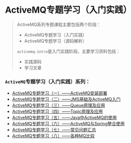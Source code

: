 # ActiveMQ专题学习（入门实践）

>ActiveMQ系列专题课程主要包括两个阶段：
>
>- ActiveMQ专题学习（入门实践）
>- ActiveMQ专题学习（源码解析）
>
>`activemq-intro`是入门实践阶段，主要学习资料包括：
>
>- 实践源码
>- 学习文章



### `ActiveMQ`专题学习（入门实践）系列：

* [ActiveMQ专题学习（一）——ActiveMQ安装部署]("https://github.com/Free-Academy/activemq-intro/blob/master/chapter-articles/ActiveMQ%E4%B8%93%E9%A2%98%E5%AD%A6%E4%B9%A0%EF%BC%88%E4%B8%80%EF%BC%89%E2%80%94%E2%80%94ActiveMQ%E5%AE%89%E8%A3%85%E9%83%A8%E7%BD%B2.md")
* [ActiveMQ专题学习（二）——JMS基础及ActiveMQ入门]("https://github.com/Free-Academy/activemq-intro/blob/master/chapter-articles/ActiveMQ%E4%B8%93%E9%A2%98%E5%AD%A6%E4%B9%A0%EF%BC%88%E4%BA%8C%EF%BC%89%E2%80%94%E2%80%94JMS%E5%9F%BA%E7%A1%80%E5%8F%8AActiveMQ%E5%85%A5%E9%97%A8.md")
* [ActiveMQ专题学习（三）——Queue原理及应用]("https://github.com/Free-Academy/activemq-intro/blob/master/chapter-articles/ActiveMQ%E4%B8%93%E9%A2%98%E5%AD%A6%E4%B9%A0%EF%BC%88%E4%B8%89%EF%BC%89%E2%80%94%E2%80%94Queue%E5%8E%9F%E7%90%86%E5%8F%8A%E5%BA%94%E7%94%A8.md")
* [ActiveMQ专题学习（四）——Topic原理及应用]("https://github.com/Free-Academy/activemq-intro/blob/master/chapter-articles/ActiveMQ%E4%B8%93%E9%A2%98%E5%AD%A6%E4%B9%A0%EF%BC%88%E5%9B%9B%EF%BC%89%E2%80%94%E2%80%94Topic%E5%8E%9F%E7%90%86%E5%8F%8A%E5%BA%94%E7%94%A8.md")
* [ActiveMQ专题学习（五）——Java中ActiveMQ的使用]("[https://github.com/Free-Academy/activemq-intro/blob/master/chapter-articles/ActiveMQ%E4%B8%93%E9%A2%98%E5%AD%A6%E4%B9%A0%EF%BC%88%E4%BA%94%EF%BC%89%E2%80%94%E2%80%94Java%E4%B8%ADActiveMQ%E7%9A%84%E4%BD%BF%E7%94%A8.md](https://github.com/Free-Academy/activemq-intro/blob/master/chapter-articles/ActiveMQ专题学习（五）——Java中ActiveMQ的使用.md)")
* [ActiveMQ专题学习（六）——ActiveMQ与Spring整合使用]("[https://github.com/Free-Academy/activemq-intro/blob/master/chapter-articles/ActiveMQ%E4%B8%93%E9%A2%98%E5%AD%A6%E4%B9%A0%EF%BC%88%E5%85%AD%EF%BC%89%E2%80%94%E2%80%94ActiveMQ%E4%B8%8ESpring%E6%95%B4%E5%90%88%E4%BD%BF%E7%94%A8.md](https://github.com/Free-Academy/activemq-intro/blob/master/chapter-articles/ActiveMQ专题学习（六）——ActiveMQ与Spring整合使用.md)")
* [ActiveMQ专题学习（七）——常见问题汇总]("[https://github.com/Free-Academy/activemq-intro/blob/master/chapter-articles/ActiveMQ%E4%B8%93%E9%A2%98%E5%AD%A6%E4%B9%A0%EF%BC%88%E4%B8%83%EF%BC%89%E2%80%94%E2%80%94%E5%B8%B8%E8%A7%81%E9%97%AE%E9%A2%98%E6%B1%87%E6%80%BB.md](https://github.com/Free-Academy/activemq-intro/blob/master/chapter-articles/ActiveMQ专题学习（七）——常见问题汇总.md)")
* [ActiveMQ专题学习（八）——各种MQ比较]("[https://github.com/Free-Academy/activemq-intro/blob/master/chapter-articles/ActiveMQ%E4%B8%93%E9%A2%98%E5%AD%A6%E4%B9%A0%EF%BC%88%E5%85%AB%EF%BC%89%E2%80%94%E2%80%94%E5%90%84%E7%A7%8DMQ%E6%AF%94%E8%BE%83.md](https://github.com/Free-Academy/activemq-intro/blob/master/chapter-articles/ActiveMQ专题学习（八）——各种MQ比较.md)")



